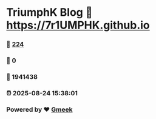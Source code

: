 # TriumphK Blog :link: https://7r1UMPHK.github.io 
### :page_facing_up: [224](https://7r1UMPHK.github.io/tag.html) 
### :speech_balloon: 0 
### :hibiscus: 1941438 
### :alarm_clock: 2025-08-24 15:38:01 
### Powered by :heart: [Gmeek](https://github.com/Meekdai/Gmeek)
